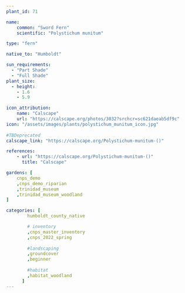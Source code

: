 ```yaml
---
plant_id: 71

name: 
    common: "Sword Fern" 
    scientific: "Polystichum munitum"  

type: "fern"

native_to: "Humboldt"

sun_requirements:
  - "Part Shade"
  - "Full Shade"
plant_size:
  - height: 
    - 1.6
    - 5.9

icon_attribution: 
    name: "Calscape"
    url: "https://calscape.org/photos/3032?srchcr=sc621daeab5df9c" 
icon: "/assets/images/plants/polystichum_munitum_icon.jpg"
 
#TBDeprecated
calscape_link: "https://calscape.org/Polystichum-munitum-()"

references:
    - url: "https://calscape.org/Polystichum-munitum-()"
      title: "Calscape"

gardens: [ 
    cnps_demo
    ,cnps_demo_riparian
    ,trinidad_museum
    ,trinidad_museum_woodland
]

categories: [
        humboldt_county_native

        # inventory
        ,cnps_master_inventory
        ,cnps_2022_spring
        
        #landscaping
        ,groundcover
        ,beginner
    
        #habitat
        ,habitat_woodland
      ]
---
```


